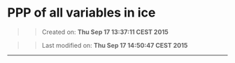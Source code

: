PPP of all variables in ice
==========
>> Created on: __Thu Sep 17 13:37:11 CEST 2015__ 
 
>> Last modified on: __Thu Sep 17 14:50:47 CEST 2015__ 
 
------ 
 
